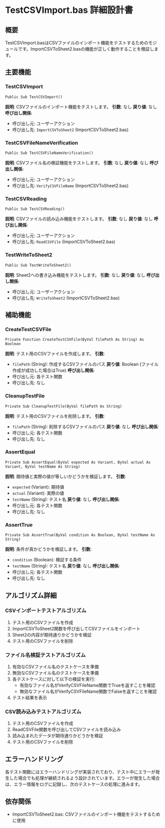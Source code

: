 # TestCSVImport.bas 詳細設計書

## 概要
TestCSVImport.basはCSVファイルのインポート機能をテストするためのモジュールです。ImportCSVToSheet2.basの機能が正しく動作することを検証します。

## 主要機能

### TestCSVImport
```vba
Public Sub TestCSVImport()
```
**説明**: CSVファイルのインポート機能をテストします。
**引数**: なし
**戻り値**: なし
**呼び出し関係**:
- 呼び出し元: ユーザーアクション
- 呼び出し先: `ImportCSVToSheet2` (ImportCSVToSheet2.bas)

### TestCSVFileNameVerification
```vba
Public Sub TestCSVFileNameVerification()
```
**説明**: CSVファイル名の検証機能をテストします。
**引数**: なし
**戻り値**: なし
**呼び出し関係**:
- 呼び出し元: ユーザーアクション
- 呼び出し先: `VerifyCSVFileName` (ImportCSVToSheet2.bas)

### TestCSVReading
```vba
Public Sub TestCSVReading()
```
**説明**: CSVファイルの読み込み機能をテストします。
**引数**: なし
**戻り値**: なし
**呼び出し関係**:
- 呼び出し元: ユーザーアクション
- 呼び出し先: `ReadCSVFile` (ImportCSVToSheet2.bas)

### TestWriteToSheet2
```vba
Public Sub TestWriteToSheet2()
```
**説明**: Sheet2への書き込み機能をテストします。
**引数**: なし
**戻り値**: なし
**呼び出し関係**:
- 呼び出し元: ユーザーアクション
- 呼び出し先: `WriteToSheet2` (ImportCSVToSheet2.bas)

## 補助機能

### CreateTestCSVFile
```vba
Private Function CreateTestCSVFile(ByVal filePath As String) As Boolean
```
**説明**: テスト用のCSVファイルを作成します。
**引数**: 
- `filePath` (String): 作成するCSVファイルのパス
**戻り値**: Boolean (ファイル作成が成功した場合はTrue)
**呼び出し関係**:
- 呼び出し元: 各テスト関数
- 呼び出し先: なし

### CleanupTestFile
```vba
Private Sub CleanupTestFile(ByVal filePath As String)
```
**説明**: テスト用のCSVファイルを削除します。
**引数**: 
- `filePath` (String): 削除するCSVファイルのパス
**戻り値**: なし
**呼び出し関係**:
- 呼び出し元: 各テスト関数
- 呼び出し先: なし

### AssertEqual
```vba
Private Sub AssertEqual(ByVal expected As Variant, ByVal actual As Variant, ByVal testName As String)
```
**説明**: 期待値と実際の値が等しいかどうかを検証します。
**引数**: 
- `expected` (Variant): 期待値
- `actual` (Variant): 実際の値
- `testName` (String): テスト名
**戻り値**: なし
**呼び出し関係**:
- 呼び出し元: 各テスト関数
- 呼び出し先: なし

### AssertTrue
```vba
Private Sub AssertTrue(ByVal condition As Boolean, ByVal testName As String)
```
**説明**: 条件が真かどうかを検証します。
**引数**: 
- `condition` (Boolean): 検証する条件
- `testName` (String): テスト名
**戻り値**: なし
**呼び出し関係**:
- 呼び出し元: 各テスト関数
- 呼び出し先: なし

## アルゴリズム詳細

### CSVインポートテストアルゴリズム
1. テスト用のCSVファイルを作成
2. ImportCSVToSheet2関数を呼び出してCSVファイルをインポート
3. Sheet2の内容が期待通りかどうかを検証
4. テスト用のCSVファイルを削除

### ファイル名検証テストアルゴリズム
1. 有効なCSVファイル名のテストケースを準備
2. 無効なCSVファイル名のテストケースを準備
3. 各テストケースに対して以下の検証を実行:
   - 有効なファイル名がVerifyCSVFileName関数でTrueを返すことを確認
   - 無効なファイル名がVerifyCSVFileName関数でFalseを返すことを確認
4. テスト結果を表示

### CSV読み込みテストアルゴリズム
1. テスト用のCSVファイルを作成
2. ReadCSVFile関数を呼び出してCSVファイルを読み込み
3. 読み込まれたデータが期待通りかどうかを検証
4. テスト用のCSVファイルを削除

## エラーハンドリング
各テスト関数にはエラーハンドリングが実装されており、テスト中にエラーが発生した場合でも処理が継続されるよう設計されています。エラーが発生した場合は、エラー情報をログに記録し、次のテストケースの処理に進みます。

## 依存関係
- ImportCSVToSheet2.bas: CSVファイルのインポート機能をテストするために使用
